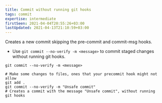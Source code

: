 ```yaml
---
title: Commit without running git hooks
tags: commit
expertise: intermediate
firstSeen: 2021-04-04T20:55:26+03:00
lastUpdated: 2021-04-13T21:10:59+03:00
---
```


Creates a new commit skipping the pre-commit and commit-msg hooks.

- Use `git commit --no-verify -m <message>` to commit staged changes without running git hooks.

```shell
git commit --no-verify -m <message>
```

```shell
# Make some changes to files, ones that your precommit hook might not allow
git add .
git commit --no-verify -m "Unsafe commit"
# Creates a commit with the message "Unsafe commit", without running git hooks
```
